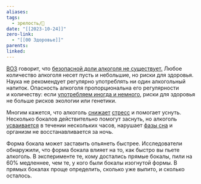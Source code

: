 ```yaml
---
aliases: 
tags:
  - зрелость/🌱
date: "[[2023-10-24]]"
zero-link:
  - "[[00 Здоровье]]"
parents: 
linked:
---
```

[ВОЗ](Всемирная%20Организация%20Здоровья.md) говорит, что [безопасной доли алкоголя не существует.](https://img-cdn.tinkoffjournal.ru/-/3-mojno-vse__file2.pdf) Любое количество алкоголя несет пусть и небольшие, но риски для здоровья. Наука не рекомендует регулярно употреблять ни один алкогольный напиток. Опасность алкоголя пропорциональна его регулярности и количеству: если [употребляем иногда и немного](https://www.heart.org/en/healthy-living/healthy-eating/eat-smart/nutrition-basics/alcohol-and-heart-health), риски для здоровья не больше рисков экологии или генетики.

Многим кажется, что алкоголь [снижает](https://www.ncbi.nlm.nih.gov/pubmed/11523533) [стресс](Стресс.md) и помогает уснуть. Несколько бокалов действительно помогут заснуть, но алкоголь [усваивается](https://pubs.niaaa.nih.gov/publications/arh25-2/101-109.htm) в течении нескольких часов, нарушает [фазы сна](Фазы%20сна.md) и организм не восстанавливается за ночь.

Форма бокала может заставить опьянеть быстрее. Исследователи обнаружили, что форма бокала влияет на то, как быстро вы пьете алкоголь. В эксперименте те, кому достались прямые бокалы, пили на 60% медленнее, чем те, у кого были бокалы изогнутой формы. В прямых бокалах проще определить, сколько уже выпито, и сколько осталось.